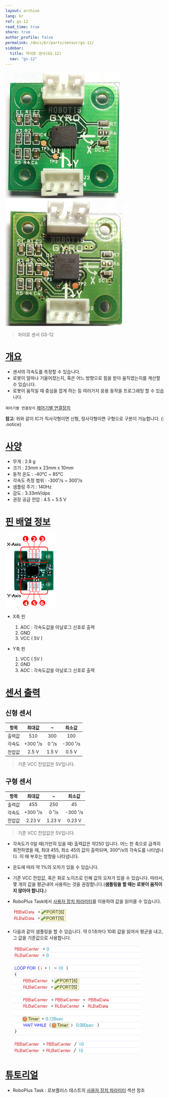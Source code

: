 ```yaml
---
layout: archive
lang: kr
ref: gs-12
read_time: true
share: true
author_profile: false
permalink: /docs/kr/parts/sensor/gs-12/
sidebar:
  title: 자이로 센서(GS-12)
  nav: "gs-12"
---
```


![](/assets/images/parts/sensors/gyro_new.jpg)![](/assets/images/parts/sensors/gyro_old.jpg)

> 자이로 센서 GS-12

# [개요](#개요)

- 센서의 각속도를 측정할 수 있습니다.
- 로봇이 얼마나 기울어졌는지, 혹은 어느 방향으로 힘을 받아 움직였는지를 계산할 수 있습니다.
- 로봇이 움직일 때 중심을 잡게 하는 등 여러가지 응용 동작을 프로그래밍 할 수 있습니다.

`제어기별 연결장치` [제어기별 연결장치]

**참고**: 위와 같이 IC가 직사각형이면 신형, 정사각형이면 구형으로 구분이 가능합니다. 
{: .notice}

# [사양](#사양)
- 무게 : 2.8 g
- 크기 : 23mm x 23mm x 10mm
- 동작 온도 : -40℃ ~ 85℃
- 각속도 측정 범위 : -300˚/s ~ 300˚/s
- 샘플링 주기 : 140Hz
- 감도 : 3.33mV/dps
- 권장 공급 전압 : 4.5 ~ 5.5 V

# [핀 배열 정보](#핀-배열-정보)

![](/assets/images/parts/sensors/gs-12_pinout.png)

- X축 핀
  1. ADC : 각속도값을 아날로그 신호로 출력
  2. GND
  3. VCC ( 5V )

- Y축 핀
  1. VCC ( 5V )
  2. GND
  3. ADC : 각속도값을 아날로그 신호로 출력

# [센서 출력](#센서-출력)

## 신형 센서

|항목|최대값|~|최소값|
|:---:|:---:|:---:|:---:|
| 출력값  | 510      | 300    | 100   |
| 각속도  | +300 ˚/s | 0 ˚/s  | -300 ˚/s |
| 전압값  | 2.5 V   | 1.5 V | 0.5 V   |

> 기준 VCC 전압값은 5V입니다. 

## 구형 센서

|항목|최대값|~|최소값|
|:---:|:---:|:---:|:---:|
| 출력값  | 455      | 250    | 45   |
| 각속도  | +300 ˚/s | 0 ˚/s  | -300 ˚/s |
| 전압값  | 2.23 V   | 1.23 V | 0.23 V   |

> 기준 VCC 전압값은 5V입니다.

- 각속도가 0일 때(가만히 있을 때) 출력값은 약250 입니다. 어느 한 축으로 급격히 회전하였을 때, 최대 455, 최소 45의 값이 출력되며, 300&deg;/s의 각속도를 나타냅니다. 이 때 부호는 방향을 나타냅니다.
- 온도에 따라 약 1%의 오차가 있을 수 있습니다.
- 기준 VCC 전압값, 혹은 회로 노이즈로 인해 값의 오차가 있을 수 있습니다. 따라서, 몇 개의 값을 평균내어 사용하는 것을 권장합니다.(**샘플링을 할 때는 로봇이 움직이지 않아야 합니다.**)
- RoboPlus Task에서 [사용자 장치 파라미터]를 이용하여 값을 읽어올 수 있습니다.

  ![](/assets/images/parts/sensors/gs-12_01.png)

- 다음과 같이 샘플링을 할 수 있습니다. 약 0.1초마다 10회 값을 읽어서 평균을 내고, 그 값을 기준값으로 사용합니다.

  ![](/assets/images/parts/sensors/gs-12_02.png)

# [튜토리얼](#튜토리얼)

- RoboPlus Task : 로보플러스 태스트의 [사용자 장치 파라미터] 섹션 참조

[사용자 장치 파라미터]: /docs/kr/software/rplus1/task/programming_02/#사용자-장치
[제어기별 연결장치]: /docs/kr/parts/controller/controller_compatibility/
